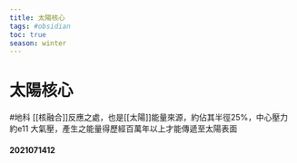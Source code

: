 ```yaml
---
title: 太陽核心
tags: #obsidian 
toc: true
season: winter
---
```

# 太陽核心
#地科
[[核融合]]反應之處，也是[[太陽]]能量來源，約佔其半徑25%，中心壓力約e11 大氣壓，產生之能量得歷經百萬年以上才能傳遞至太陽表面

#### 2021071412